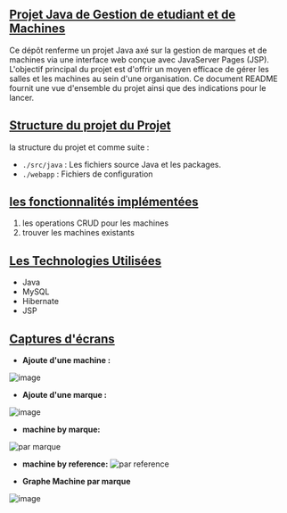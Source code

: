 ## <u>**Projet Java de Gestion de etudiant et de Machines**</u>
Ce dépôt renferme un projet Java axé sur la gestion de marques et de machines via une interface web conçue avec JavaServer Pages (JSP). L'objectif principal du projet est d'offrir un moyen efficace de gérer les salles et les machines au sein d'une organisation. Ce document README fournit une vue d'ensemble du projet ainsi que des indications pour le lancer.
## <u>**Structure du projet du Projet**</u>
la structure du projet et comme suite :

+ `./src/java`  : Les fichiers source Java et les packages.
+ `./webapp`  :  Fichiers de configuration

  
## <u>**les fonctionnalités implémentées**</u>
1. les operations CRUD pour les machines
3. trouver les machines existants

  
## <u>**Les Technologies Utilisées**</u>
+ Java 
+ MySQL
+ Hibernate
+ JSP

  
## <u>**Captures d'écrans**</u>
- **Ajoute d'une machine :**

![image](https://github.com/ayouboifikEnsaj/Tp_JSP/assets/107751911/54018a80-0bf4-42e4-b7dc-7a7f5854c350)


- **Ajoute d'une marque :**

![image](https://github.com/ayouboifikEnsaj/Tp_JSP/assets/107751911/6e042e34-34da-4471-8920-73a1e883e043)

- **machine by marque:**


![par marque](https://github.com/ayouboifikEnsaj/Tp_JSP/assets/107751911/2c4b82e4-8bab-4e89-8529-cb704fe08640)

- **machine by reference:**
![par reference](https://github.com/ayouboifikEnsaj/Tp_JSP/assets/107751911/ca4211a5-4e84-4284-be96-240de62e08aa)


- **Graphe Machine par marque**

![image](https://github.com/ayouboifikEnsaj/tp-ajax1/assets/107751911/31c0f614-d60e-43c7-a46f-a6c9b7f2d5f2)

  
